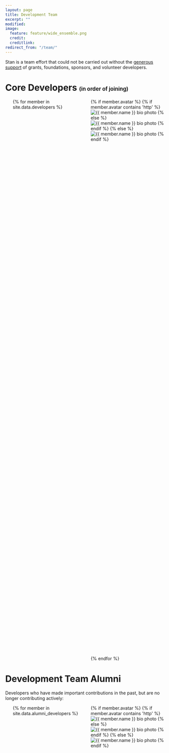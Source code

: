 ```yaml
---
layout: page
title: Development Team
excerpt: ""
modified:
image:
  feature: feature/wide_ensemble.png
  credit:
  creditlink:
redirect_from: "/team/"
---
```


Stan is a team effort that could not be carried out without the
[generous support](/support/) of grants, foundations, sponsors, and
volunteer developers.


<h1>Core Developers <span style="font-size:0.6em" class="note">(in order of joining)</span></h1>


<ul style="columns:2">
{% for member in site.data.developers %}

  <div style="clear:both">
    <div style="float: left">
      {% if member.avatar %}
        {% if member.avatar contains 'http' %}
          <img src="{{ member.avatar }}"
               class="dev-bio-photo"
               alt="{{ member.name }} bio photo"></img>
        {% else %}
          <img src="{{ site.url }}/images/bio/{{ member.avatar }}"
               class="dev-bio-photo"
               alt="{{ member.name }} bio photo">
        {% endif %}
      {% else %}
        <img src="{{ site.url }}/images/bio/bio-photo.jpg"
             class="dev-bio-photo"
             alt="{{ member.name }} bio photo">
      {% endif %}
    </div>

    <div>
      {{ member.name }}<br>
      {{ member.affiliation }}
        <div>
          {% if member.web %}
            <a href="{{member.web}}" target="_blank">
            <i class="fa fa-home"></i></a>
          {% endif %}

          {% if member.email %}
            <a href="mailto:{{member.email}}" target="_blank">
            <i class="fa fa-envelope-square"></i></a>
          {% endif %}

          {% if member.linkedin %}
            <a href="{{member.linkedin}}" target="_blank">
            <i class="fa fa-linkedin-square"></i></a>
          {% endif %}

          {% if member.twitter %}
            <a href="https://twitter.com/{{member.twitter}}" target="_blank">
            <i class="fa fa-twitter-square"></i></a>
          {% endif %}
          {% if member.github %}
            <a href="https://github.com/{{member.github}}" target="_blank">
            <i class="fa fa-github-square"></i></a>
          {% endif %}
        </div>
    </div>

  </div>

{% endfor %}
</ul>

# Development Team Alumni

Developers who have made important contributions in the past, but are no longer contributing actively:

<ul style="columns:2" style="clear:both">
{% for member in site.data.alumni_developers %}
  <div style="clear:both">
    <div style="float: left">
      {% if member.avatar %}
        {% if member.avatar contains 'http' %}
          <img src="{{ member.avatar }}"
               class="dev-bio-photo"
               alt="{{ member.name }} bio photo"></img>
        {% else %}
          <img src="{{ site.url }}/images/bio/{{ member.avatar }}"
               class="dev-bio-photo"
               alt="{{ member.name }} bio photo">
        {% endif %}
      {% else %}
        <img src="{{ site.url }}/images/bio/bio-photo.jpg"
             class="dev-bio-photo"
             alt="{{ member.name }} bio photo">
      {% endif %}
    </div>

    <div>
        {{ member.name }}<br>
        <i>while at:</i>&nbsp; {{ member.affiliation }}
        <div>
          {% if member.web %}
            <a href="{{member.web}}" target="_blank">
            <i class="fa fa-home"></i></a>
          {% endif %}

          {% if member.email %}
            <a href="mailto:{{member.email}}" target="_blank">
            <i class="fa fa-envelope-square"></i></a>
          {% endif %}

          {% if member.linkedin %}
            <a href="{{member.linkedin}}" target="_blank">
            <i class="fa fa-linkedin-square"></i></a>
          {% endif %}

          {% if member.twitter %}
            <a href="https://twitter.com/{{member.twitter}}" target="_blank">
            <i class="fa fa-twitter-square"></i></a>
          {% endif %}
          {% if member.github %}
            <a href="https://github.com/{{member.github}}" target="_blank">
            <i class="fa fa-github-square"></i></a>
          {% endif %}
        </div>
    </div>

  </div>
{% endfor %}

</ul>

# Join the Team

For more info on how join the the development team, read about
[how to contribute to Stan](/development/).

<style>
body { line-height: normal; }
</style>
